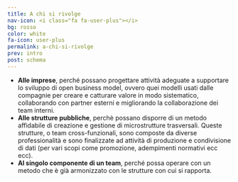 ```yaml
---
title: A chi si rivolge
nav-icon: <i class="fa fa-user-plus"></i>
bg: rosso
color: white
fa-icon: user-plus
permalink: a-chi-si-rivolge
prev: intro
post: schema
---
```




- **Alle imprese**, perché possano progettare attività adeguate a supportare lo sviluppo di open business model, ovvero quei modelli usati dalle compagnie per creare e catturare valore in modo sistematico, collaborando con partner esterni e migliorando la collaborazione dei team interni.  
- **Alle strutture pubbliche**, perchè possano disporre di un metodo affidabile di creazione e gestione di  microstrutture trasversali. Queste strutture, o team cross-funzionali, sono composte da diverse professionalità e sono finalizzate ad attività di produzione e condivisione di dati (per vari scopi come promozione, adempimenti normativi ecc ecc).
- **Al singolo componente di un team**, perché possa  operare con un metodo che è già armonizzato con le strutture con cui si rapporta.

